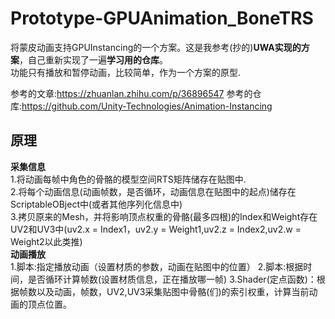 # Prototype-GPUAnimation_BoneTRS
将蒙皮动画支持GPUInstancing的一个方案。这是我参考(抄的)**UWA实现的方案**，自己重新实现了一遍**学习用的仓库**。  
功能只有播放和暂停动画，比较简单，作为一个方案的原型.

参考的文章:https://zhuanlan.zhihu.com/p/36896547
参考的仓库:https://github.com/Unity-Technologies/Animation-Instancing
## 原理
**采集信息**  
1.将动画每帧中角色的骨骼的模型空间RTS矩阵储存在贴图中.  
2.将每个动画信息(动画帧数，是否循环，动画信息在贴图中的起点)储存在ScriptableOBject中(或者其他序列化信息中)  
3.拷贝原来的Mesh，并将影响顶点权重的骨骼(最多四根)的Index和Weight存在UV2和UV3中(uv2.x = Index1，uv2.y = Weight1,uv2.z = Index2,uv2.w = Weight2以此类推)  
**动画播放**  
1.脚本:指定播放动画（设置材质的参数，动画在贴图中的位置）
2.脚本:根据时间，是否循环计算帧数(设置材质信息，正在播放哪一帧)
3.Shader(定点函数)：根据帧数以及动画，帧数，UV2,UV3采集贴图中骨骼(们)的索引权重，计算当前动画的顶点位置。
